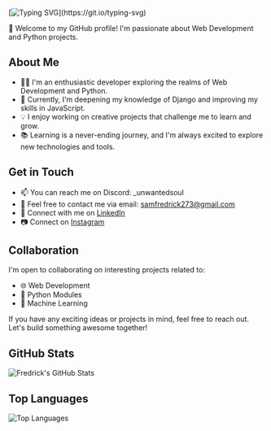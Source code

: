 [![Typing SVG](https://readme-typing-svg.herokuapp.com?font=Fira+Code&weight=500&size=30&pause=1000&width=435&lines=Hello%2C+I'm+Fredrick!)](https://git.io/typing-svg)

👋 Welcome to my GitHub profile! I'm passionate about Web Development and Python projects.

## About Me

- 👨‍💻 I'm an enthusiastic developer exploring the realms of Web Development and Python.
- 🌱 Currently, I'm deepening my knowledge of Django and improving my skills in JavaScript.
- 💡 I enjoy working on creative projects that challenge me to learn and grow.
- 📚 Learning is a never-ending journey, and I'm always excited to explore new technologies and tools.

## Get in Touch

- 📫 You can reach me on Discord: _unwantedsoul
- 📧 Feel free to contact me via email: samfredrick273@gmail.com
- 💼 Connect with me on [LinkedIn](https://www.linkedin.com/in/sam-fredrick-21b783251/)
- 📷 Connect on [Instagram](https://www.instagram.com/unwntd.soul/)


## Collaboration

I'm open to collaborating on interesting projects related to:

- 🌐 Web Development
- 🐍 Python Modules
- 🤖 Machine Learning

If you have any exciting ideas or projects in mind, feel free to reach out. Let's build something awesome together!

## GitHub Stats

![Fredrick's GitHub Stats](https://github-readme-stats.vercel.app/api?username=Fredrick273&show_icons=true&theme=tokyonight&hide=["issues")

## Top Languages

![Top Languages](https://github-readme-stats.vercel.app/api/top-langs?username=Fredrick273&show_icons=true&theme=tokyonight&layout=compact)






